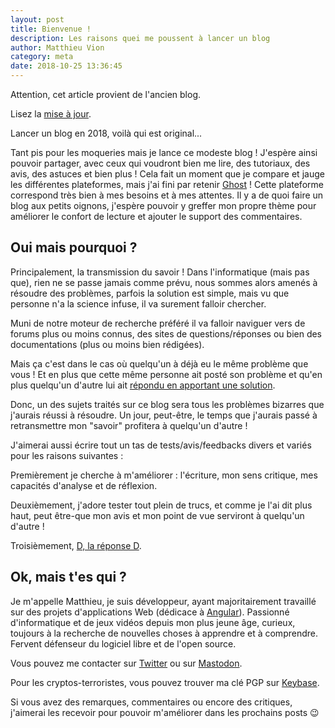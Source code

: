 ```yaml
---
layout: post
title: Bienvenue !
description: Les raisons quei me poussent à lancer un blog
author: Matthieu Vion
category: meta
date: 2018-10-25 13:36:45
---
```


<div class="warning">
    <p>Attention, cet article provient de l'ancien blog.</p>
    <p>Lisez la <a href="{% post_url 2019-14-01-Re-bienvenue %}">mise à jour</a>.</p>
</div>

Lancer un blog en 2018, voilà qui est original...

Tant pis pour les moqueries mais je lance ce modeste blog ! J'espère ainsi pouvoir partager, avec ceux qui voudront bien me lire, des tutoriaux, des avis, des astuces et bien plus ! Cela fait un moment que je compare et jauge les différentes plateformes, mais j'ai fini par retenir [Ghost](https://ghost.org) ! Cette plateforme correspond très bien à mes besoins et à mes attentes. Il y a  de quoi faire un blog aux petits oignons, j'espère pouvoir y greffer mon propre thème pour améliorer le confort de lecture et ajouter le support des commentaires.

## Oui mais pourquoi ?

Principalement, la transmission du savoir ! Dans l'informatique (mais pas que), rien ne se passe jamais comme prévu, nous sommes alors amenés à résoudre des problèmes, parfois la solution est simple, mais vu que personne n'a la science infuse, il va surement falloir chercher.

Muni de notre moteur de recherche préféré il va falloir naviguer vers de forums plus ou moins connus, des sites de questions/réponses ou bien des documentations (plus ou moins bien rédigées).

Mais ça c'est dans le cas où quelqu'un à déjà eu le même problème que vous ! Et en plus que cette même personne ait posté son problème et qu'en plus quelqu'un d'autre lui ait [répondu en apportant une solution](https://xkcd.com/979).

Donc, un des sujets traités sur ce blog sera tous les problèmes bizarres que j'aurais réussi à résoudre. Un jour, peut-être, le temps que j'aurais passé à retransmettre mon "savoir" profitera à quelqu'un d'autre !

J'aimerai aussi écrire tout un tas de tests/avis/feedbacks divers et variés pour les raisons suivantes :

Premièrement je cherche à m'améliorer : l'écriture, mon sens critique, mes capacités d'analyse et de réflexion.

Deuxièmement, j'adore tester tout plein de trucs, et comme je l'ai dit plus haut, peut être-que mon avis et mon point de vue serviront à quelqu'un d'autre !

Troisièmement, [D, la réponse D](https://youtu.be/Iq5FNCr0MOM?t=74).

## Ok, mais t'es qui ?

Je m'appelle Matthieu, je suis développeur, ayant majoritairement travaillé sur des projets d'applications Web (dédicace à [Angular](https://angular.io)). Passionné d'informatique et de jeux vidéos depuis mon plus jeune âge, curieux, toujours à la recherche de nouvelles choses à apprendre et à comprendre. Fervent défenseur du logiciel libre et de l'open source.

Vous pouvez me contacter sur [Twitter](https://twitter.com/Mistermatt007) ou sur [Mastodon](https://mstdn.io/@Matthieu).

Pour les cryptos-terroristes, vous pouvez trouver ma clé PGP sur [Keybase](https://keybase.io/mvion).

Si vous avez des remarques, commentaires ou encore des critiques, j'aimerai les recevoir pour pouvoir m'améliorer dans les prochains posts 😉

<!-- Did you just find an easter egg ? contact me via an ENCRYPTED message, I may have something for you -->